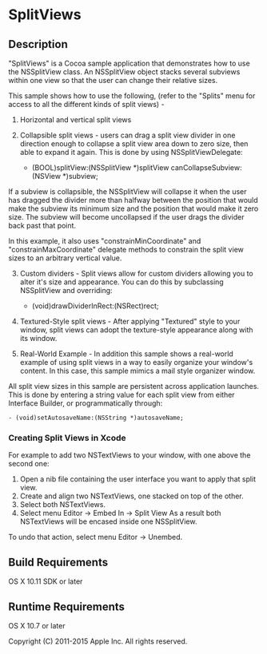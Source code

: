 # SplitViews

## Description

"SplitViews" is a Cocoa sample application that demonstrates how to use the NSSplitView class.  An NSSplitView object stacks several subviews within one view so that the user can change their relative sizes.

This sample shows how to use the following, (refer to the "Splits" menu for access to all the different kinds of split views) -

1) Horizontal and vertical split views

2) Collapsible split views - users can drag a split view divider in one direction enough to collapse a split view area down to zero size, then able to expand it again.  This is done by using NSSplitViewDelegate:

	- (BOOL)splitView:(NSSplitView *)splitView canCollapseSubview:(NSView *)subview;

If a subview is collapsible, the NSSplitView will collapse it when the user has dragged the divider more than halfway between the position that would make the subview its minimum size and the position that would make it zero size. The subview will become uncollapsed if the user drags the divider back past that point.

In this example, it also uses "constrainMinCoordinate" and "constrainMaxCoordinate" delegate methods to constrain the split view sizes to an arbitrary vertical value.

3) Custom dividers - Split views allow for custom dividers allowing you to alter it's size and appearance.  You can do this by subclassing NSSplitView and overriding:

	- (void)drawDividerInRect:(NSRect)rect;

4) Textured-Style split views - After applying "Textured" style to your window, split views can adopt the texture-style appearance along with its window.

5) Real-World Example - In addition this sample shows a real-world example of using split views in a way to easily organize your window's content.  In this case, this sample mimics a mail style organizer window.

All split view sizes in this sample are persistent across application launches.
This is done by entering a string value for each split view from either Interface Builder, or programmatically through:

    - (void)setAutosaveName:(NSString *)autosaveName;


### Creating Split Views in Xcode

For example to add two NSTextViews to your window, with one above the second one:

1) Open a nib file containing the user interface you want to apply that split view.
2) Create and align two NSTextViews, one stacked on top of the other.
3) Select both NSTextViews.
4) Select menu Editor -> Embed In -> Split View
As a result both NSTextViews will be encased inside one NSSplitView.

To undo that action, select menu Editor -> Unembed.


## Build Requirements

OS X 10.11 SDK or later


## Runtime Requirements

OS X 10.7 or later


Copyright (C) 2011-2015 Apple Inc. All rights reserved.